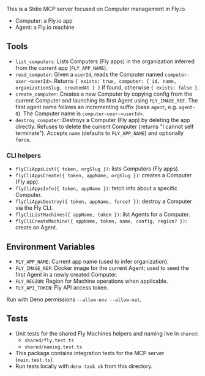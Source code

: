 This is a Stdio MCP server focused on Computer management in Fly.io.

- Computer: a Fly.io app
- Agent: a Fly.io machine

## Tools

- `list_computers`: Lists Computers (Fly apps) in the organization inferred from
  the current app (`FLY_APP_NAME`).
- `read_computer`: Given a `userId`, reads the Computer named
  `computer-user-<userId>`. Returns
  `{ exists: true, computer: { id, name, organizationSlug, createdAt } }` if
  found, otherwise `{ exists: false }`.
- `create_computer`: Creates a new Computer by copying config from the current
  Computer and launching its first Agent using `FLY_IMAGE_REF`. The first agent
  name follows an incrementing suffix (base `agent`, e.g. `agent-0`). The
  Computer name is `computer-user-<userId>`.
- `destroy_computer`: Destroys a Computer (Fly app) by deleting the app
  directly. Refuses to delete the current Computer (returns "I cannot self
  terminate"). Accepts `name` (defaults to `FLY_APP_NAME`) and optionally
  `force`.

### CLI helpers

- `flyCliAppsList({ token, orgSlug })`: lists Computers (Fly apps).
- `flyCliAppsCreate({ token, appName, orgSlug })`: creates a Computer (Fly app).
- `flyCliAppsInfo({ token, appName })`: fetch info about a specific Computer.
- `flyCliAppsDestroy({ token, appName, force? })`: destroy a Computer via the
  Fly CLI.
- `flyCliListMachines({ appName, token })`: list Agents for a Computer.
- `flyCliCreateMachine({ appName, token, name, config, region? })`: create an
  Agent.

## Environment Variables

- `FLY_APP_NAME`: Current app name (used to infer organization).
- `FLY_IMAGE_REF`: Docker image for the current Agent; used to seed the first
  Agent in a newly created Computer.
- `FLY_REGION`: Region for Machine operations when applicable.
- `FLY_API_TOKEN`: Fly API access token.

Run with Deno permissions `--allow-env --allow-net`.

## Tests

- Unit tests for the shared Fly Machines helpers and naming live in `shared`:
  - `shared/fly.test.ts`
  - `shared/naming.test.ts`
- This package contains integration tests for the MCP server (`main.test.ts`).
- Run tests locally with `deno task ok` from this directory.
